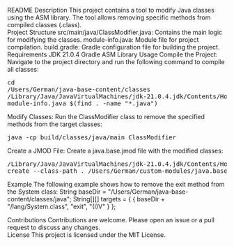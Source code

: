 README
Description
This project contains a tool to modify Java classes using the ASM library. The tool allows removing specific methods from compiled classes (.class).  
Project Structure
src/main/java/ClassModifier.java: Contains the main logic for modifying the classes.
module-info.java: Module file for project compilation.
build.gradle: Gradle configuration file for building the project.
Requirements
JDK 21.0.4
Gradle
ASM Library
Usage
Compile the Project:  Navigate to the project directory and run the following command to compile all classes:  <pre>cd /Users/German/java-base-content/classes /Library/Java/JavaVirtualMachines/jdk-21.0.4.jdk/Contents/Home/bin/javac module-info.java $(find . -name "*.java") </pre>
Modify Classes:  Run the ClassModifier class to remove the specified methods from the target classes:  <pre>java -cp build/classes/java/main ClassModifier </pre>
Create a JMOD File:  Create a java.base.jmod file with the modified classes:  <pre>/Library/Java/JavaVirtualMachines/jdk-21.0.4.jdk/Contents/Home/bin/jmod create --class-path . /Users/German/custom-modules/java.base.jmod </pre>
Example
The following example shows how to remove the exit method from the System class:
String baseDir = "/Users/German/java-base-content/classes/java";
String[][] targets = {
    { baseDir + "/lang/System.class", "exit", "(I)V" }
};


Contributions
Contributions are welcome. Please open an issue or a pull request to discuss any changes.  
License
This project is licensed under the MIT License.